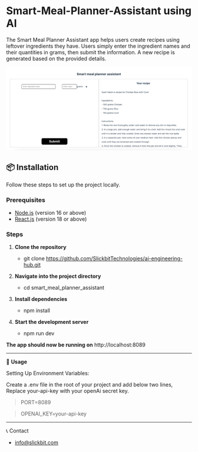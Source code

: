 # Smart-Meal-Planner-Assistant using AI

The Smart Meal Planner Assistant app helps users create recipes using leftover ingredients they have. Users simply enter the ingredient names and their quantities in grams, then submit the information. A new recipe is generated based on the provided details.

![Screenshot of Project](./src/client/assets/project-screenshot.png)


## 📦 Installation

Follow these steps to set up the project locally.

### Prerequisites

- [Node.js](https://nodejs.org/) (version 16 or above)
- [React.js](https://react.dev/) (version 18 or above)

### Steps

1. **Clone the repository**
   - git clone https://github.com/SlickbitTechnologies/ai-engineering-hub.git
  
2. **Navigate into the project directory**
    - cd smart_meal_planner_assistant

3. **Install dependencies**
    - npm install

4. **Start the development server**
    - npm run dev

**The app should now be running on** http://localhost:8089

---

🧩 **Usage**

Setting Up Environment Variables:

Create a .env file in the root of your project and add below two lines, Replace your-api-key with your openAi secret key.

> PORT=8089

> OPENAI_KEY=your-api-key

---

📞 Contact
- info@slickbit.com
